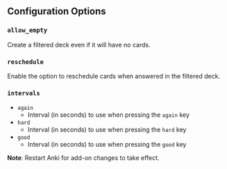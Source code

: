 ## Configuration Options
### `allow_empty`
Create a filtered deck even if it will have no cards.

### `reschedule`
Enable the option to reschedule cards when answered in the filtered deck.

### `intervals`
* `again`
    * Interval (in seconds) to use when pressing the `again` key
* `hard`
    * Interval (in seconds) to use when pressing the `hard` key
* `good`
    * Interval (in seconds) to use when pressing the `good` key

**Note**: Restart Anki for add-on changes to take effect.
